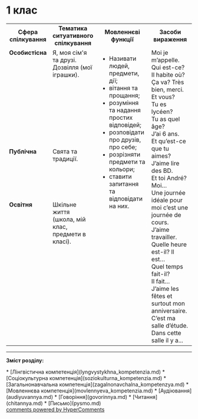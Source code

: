 <div id="hypercomments_widget" class="js-hypercomments-widget invisible"></div>

# 1 клас

<table>
  <tr>
    <td width="10%" align="center"><b>Сфера спілкування</b></td>
    <td width="10%" align="center"><b>Тематика ситуативного спілкування</b></td>
    <td width="40%" align="center"><b>Мовленнєві функції</b></td>
    <td width="60%" align="center"><b>Засоби вираження</b></td>
  </tr>
  <tr>
    <td width="10%" style="vertical-align:top !important;">
<b>Особистісна</b></td>
    <td width="10%" style="vertical-align:top !important;">
Я, моя сім'я та друзі.<br>
Дозвілля (мої іграшки). <br></td>
    <td width="40%" style="vertical-align:top !important;" rowspan="3">
<ul type="disc">
<li>Називати людей, предмети, дії;</li>
<li>вітання та прощання;</li>
<li>розуміння та надання простих відповідей;</li>
<li>розповідати про друзів, про себе;</li>
<li>розрізняти предмети та кольори;</li>
<li>ставити запитання та відповідати на них.</li>
</ul>
</td>
    <td width="60%" style="vertical-align:top !important;" rowspan="3">
Moi je m’appelle.<br>
Qui est-ce?<br>
Il habite où?<br>
Ça va? Très bien, merci.<br>
Et vous?<br>
Tu es lycéen?<br>
Tu as quel âge?<br>
J’ai 6 ans.<br>
Et qu’est-ce que tu aimes?<br>
J’aime lire des BD.<br>
Et toi André? Moi…<br>
Une journée idéale pour moi c’est une journée de cours.<br>
J’aime travailler.<br>
Quelle heure est-il? Il est…<br>
Quel temps fait-il?<br>
Il fait…<br>
J’aime les fêtes et surtout mon anniversaire.<br>
C’est ma salle d’étude.<br>
Dans cette salle il y a...</td>
  </tr>
<tr>
    <td width="10%" style="vertical-align:top !important;">
<b>Публічна</b></td>
    <td width="10%" style="vertical-align:top !important;">
Свята та традиції.<br></td>
</tr>
<tr>
    <td width="10%" style="vertical-align:top !important;">
<b>Освітня</b></td>
    <td width="10%" style="vertical-align:top !important;">
Шкільне життя (школа, мій клас, предмети в класі).</td>
</tr>
</table>

<hr>
<p><b>Зміст розділу:</b></p>
   * [Лінгвістична компетенція](lyngvystykhna_kompetenzia.md)
   * [Соціокультурна компетенція](soziokulturna_kompetenzia.md)
   * [Загальнонавчальна компетенція](zagalnonavchalna_kompetenzya.md)
   * [Мовленнєва компетенція](movlennyeva_kompetenzia.md)
       * [Аудіювання](audiyuvannya.md)
       * [Говоріння](govorinnya.md)
       * [Читання](chitannya.md)
       * [Письмо](pysmo.md)

<div class="js-hypercomments-container">
    <a href="http://hypercomments.com" class="hc-link" title="comments widget">comments powered by HyperComments</a>
</div>